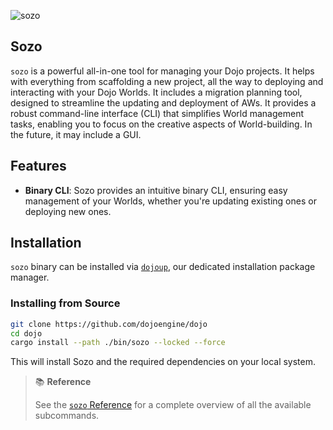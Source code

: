 ![sozo](/sozo-icon-word.png)

## Sozo

`sozo` is a powerful all-in-one tool for managing your Dojo projects. It helps with everything from scaffolding a new project, all the way to deploying and interacting with your Dojo Worlds. It includes a migration planning tool, designed to streamline the updating and deployment of AWs. It provides a robust command-line interface (CLI) that simplifies World management tasks, enabling you to focus on the creative aspects of World-building. In the future, it may include a GUI.

## Features

- **Binary CLI**: Sozo provides an intuitive binary CLI, ensuring easy management of your Worlds, whether you're updating existing ones or deploying new ones.

## Installation

`sozo` binary can be installed via [`dojoup`](/getting-started/quick-start.md), our dedicated installation package manager.

### Installing from Source

```sh
git clone https://github.com/dojoengine/dojo
cd dojo
cargo install --path ./bin/sozo --locked --force
```

This will install Sozo and the required dependencies on your local system.

> 📚 **Reference**
>
> See the [`sozo` Reference](/toolchain/sozo/reference.md) for a complete overview of all the available subcommands.
